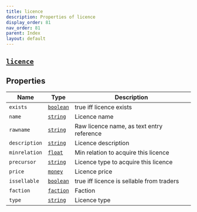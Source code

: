 ```yaml
---
title: licence
description: Properties of licence
display_order: 81
nav_order: 81
parent: Index
layout: default
---
```


##  [`licence`](./licence.html) 
## Properties
| Name | Type | Description |
|------|------|-------------|
| `exists` | [`boolean`](./boolean.html) | true iff licence exists |
| `name` | [`string`](./string.html) | Licence name |
| `rawname` | [`string`](./string.html) | Raw licence name, as text entry reference |
| `description` | [`string`](./string.html) | Licence description |
| `minrelation` | [`float`](./float.html) | Min relation to acquire this licence |
| `precursor` | [`string`](./string.html) | Licence type to acquire this licence |
| `price` | [`money`](./money.html) | Licence price |
| `issellable` | [`boolean`](./boolean.html) | true iff licence is sellable from traders |
| `faction` | [`faction`](./faction.html) | Faction |
| `type` | [`string`](./string.html) | Licence type |


